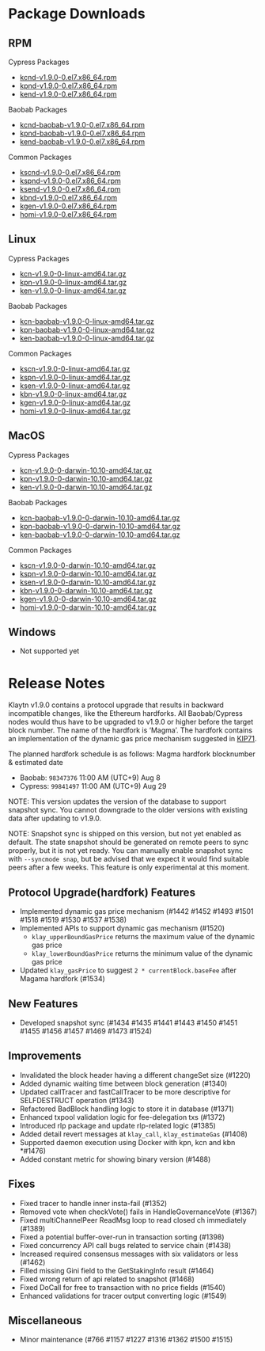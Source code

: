 # Package Downloads <a id="package-downloads"></a>

## RPM <a id="rpm"></a>

Cypress Packages
- [kcnd-v1.9.0-0.el7.x86_64.rpm](https://packages.klaytn.net/klaytn/v1.9.0/kcnd-v1.9.0-0.el7.x86_64.rpm)
- [kpnd-v1.9.0-0.el7.x86_64.rpm](https://packages.klaytn.net/klaytn/v1.9.0/kpnd-v1.9.0-0.el7.x86_64.rpm)
- [kend-v1.9.0-0.el7.x86_64.rpm](https://packages.klaytn.net/klaytn/v1.9.0/kend-v1.9.0-0.el7.x86_64.rpm)

Baobab Packages
- [kcnd-baobab-v1.9.0-0.el7.x86_64.rpm](https://packages.klaytn.net/klaytn/v1.9.0/kcnd-baobab-v1.9.0-0.el7.x86_64.rpm)
- [kpnd-baobab-v1.9.0-0.el7.x86_64.rpm](https://packages.klaytn.net/klaytn/v1.9.0/kpnd-baobab-v1.9.0-0.el7.x86_64.rpm)
- [kend-baobab-v1.9.0-0.el7.x86_64.rpm](https://packages.klaytn.net/klaytn/v1.9.0/kend-baobab-v1.9.0-0.el7.x86_64.rpm)

Common Packages
- [kscnd-v1.9.0-0.el7.x86_64.rpm](https://packages.klaytn.net/klaytn/v1.9.0/kscnd-v1.9.0-0.el7.x86_64.rpm)
- [kspnd-v1.9.0-0.el7.x86_64.rpm](https://packages.klaytn.net/klaytn/v1.9.0/kspnd-v1.9.0-0.el7.x86_64.rpm)
- [ksend-v1.9.0-0.el7.x86_64.rpm](https://packages.klaytn.net/klaytn/v1.9.0/ksend-v1.9.0-0.el7.x86_64.rpm)
- [kbnd-v1.9.0-0.el7.x86_64.rpm](https://packages.klaytn.net/klaytn/v1.9.0/kbnd-v1.9.0-0.el7.x86_64.rpm)
- [kgen-v1.9.0-0.el7.x86_64.rpm](https://packages.klaytn.net/klaytn/v1.9.0/kgen-v1.9.0-0.el7.x86_64.rpm)
- [homi-v1.9.0-0.el7.x86_64.rpm](https://packages.klaytn.net/klaytn/v1.9.0/homi-v1.9.0-0.el7.x86_64.rpm)

## Linux <a id="linux"></a>

Cypress Packages
- [kcn-v1.9.0-0-linux-amd64.tar.gz](https://packages.klaytn.net/klaytn/v1.9.0/kcn-v1.9.0-0-linux-amd64.tar.gz)
- [kpn-v1.9.0-0-linux-amd64.tar.gz](https://packages.klaytn.net/klaytn/v1.9.0/kpn-v1.9.0-0-linux-amd64.tar.gz)
- [ken-v1.9.0-0-linux-amd64.tar.gz](https://packages.klaytn.net/klaytn/v1.9.0/ken-v1.9.0-0-linux-amd64.tar.gz)

Baobab Packages
- [kcn-baobab-v1.9.0-0-linux-amd64.tar.gz](https://packages.klaytn.net/klaytn/v1.9.0/kcn-baobab-v1.9.0-0-linux-amd64.tar.gz)
- [kpn-baobab-v1.9.0-0-linux-amd64.tar.gz](https://packages.klaytn.net/klaytn/v1.9.0/kpn-baobab-v1.9.0-0-linux-amd64.tar.gz)
- [ken-baobab-v1.9.0-0-linux-amd64.tar.gz](https://packages.klaytn.net/klaytn/v1.9.0/ken-baobab-v1.9.0-0-linux-amd64.tar.gz)

Common Packages
- [kscn-v1.9.0-0-linux-amd64.tar.gz](https://packages.klaytn.net/klaytn/v1.9.0/kscn-v1.9.0-0-linux-amd64.tar.gz)
- [kspn-v1.9.0-0-linux-amd64.tar.gz](https://packages.klaytn.net/klaytn/v1.9.0/kspn-v1.9.0-0-linux-amd64.tar.gz)
- [ksen-v1.9.0-0-linux-amd64.tar.gz](https://packages.klaytn.net/klaytn/v1.9.0/ksen-v1.9.0-0-linux-amd64.tar.gz)
- [kbn-v1.9.0-0-linux-amd64.tar.gz](https://packages.klaytn.net/klaytn/v1.9.0/kbn-v1.9.0-0-linux-amd64.tar.gz)
- [kgen-v1.9.0-0-linux-amd64.tar.gz](https://packages.klaytn.net/klaytn/v1.9.0/kgen-v1.9.0-0-linux-amd64.tar.gz)
- [homi-v1.9.0-0-linux-amd64.tar.gz](https://packages.klaytn.net/klaytn/v1.9.0/homi-v1.9.0-0-linux-amd64.tar.gz)

## MacOS <a id="macos"></a>

Cypress Packages
- [kcn-v1.9.0-0-darwin-10.10-amd64.tar.gz](https://packages.klaytn.net/klaytn/v1.9.0/kcn-v1.9.0-0-darwin-10.10-amd64.tar.gz)
- [kpn-v1.9.0-0-darwin-10.10-amd64.tar.gz](https://packages.klaytn.net/klaytn/v1.9.0/kpn-v1.9.0-0-darwin-10.10-amd64.tar.gz)
- [ken-v1.9.0-0-darwin-10.10-amd64.tar.gz](https://packages.klaytn.net/klaytn/v1.9.0/ken-v1.9.0-0-darwin-10.10-amd64.tar.gz)

Baobab Packages
- [kcn-baobab-v1.9.0-0-darwin-10.10-amd64.tar.gz](https://packages.klaytn.net/klaytn/v1.9.0/kcn-baobab-v1.9.0-0-darwin-10.10-amd64.tar.gz)
- [kpn-baobab-v1.9.0-0-darwin-10.10-amd64.tar.gz](https://packages.klaytn.net/klaytn/v1.9.0/kpn-baobab-v1.9.0-0-darwin-10.10-amd64.tar.gz)
- [ken-baobab-v1.9.0-0-darwin-10.10-amd64.tar.gz](https://packages.klaytn.net/klaytn/v1.9.0/ken-baobab-v1.9.0-0-darwin-10.10-amd64.tar.gz)

Common Packages
- [kscn-v1.9.0-0-darwin-10.10-amd64.tar.gz](https://packages.klaytn.net/klaytn/v1.9.0/kscn-v1.9.0-0-darwin-10.10-amd64.tar.gz)
- [kspn-v1.9.0-0-darwin-10.10-amd64.tar.gz](https://packages.klaytn.net/klaytn/v1.9.0/kspn-v1.9.0-0-darwin-10.10-amd64.tar.gz)
- [ksen-v1.9.0-0-darwin-10.10-amd64.tar.gz](https://packages.klaytn.net/klaytn/v1.9.0/ksen-v1.9.0-0-darwin-10.10-amd64.tar.gz)
- [kbn-v1.9.0-0-darwin-10.10-amd64.tar.gz](https://packages.klaytn.net/klaytn/v1.9.0/kbn-v1.9.0-0-darwin-10.10-amd64.tar.gz)
- [kgen-v1.9.0-0-darwin-10.10-amd64.tar.gz](https://packages.klaytn.net/klaytn/v1.9.0/kgen-v1.9.0-0-darwin-10.10-amd64.tar.gz)
- [homi-v1.9.0-0-darwin-10.10-amd64.tar.gz](https://packages.klaytn.net/klaytn/v1.9.0/homi-v1.9.0-0-darwin-10.10-amd64.tar.gz)

## Windows <a id="windows"></a>

- Not supported yet


# Release Notes <a id="release-notes"></a>

Klaytn v1.9.0 contains a protocol upgrade that results in backward incompatible changes, like the Ethereum hardforks. All Baobab/Cypress nodes would thus have to be upgraded to v1.9.0 or higher before the target block number. The name of the hardfork is ‘Magma’. The hardfork contains an implementation of the dynamic gas price mechanism suggested in [KIP71](https://kips.klaytn.foundation/KIPs/kip-71).

The planned hardfork schedule is as follows: Magma hardfork blocknumber & estimated date
- Baobab: `98347376` 11:00 AM (UTC+9) Aug 8
- Cypress: `99841497` 11:00 AM (UTC+9) Aug 29

NOTE: This version updates the version of the database to support snapshot sync. You cannot downgrade to the older versions with existing data after updating to v1.9.0.

NOTE: Snapshot sync is shipped on this version, but not yet enabled as default. The state snapshot should be generated on remote peers to sync properly, but it is not yet ready. You can manually enable snapshot sync with `--syncmode snap`, but be advised that we expect it would find suitable peers after a few weeks. This feature is only experimental at this moment.

## Protocol Upgrade(hardfork) Features
- Implemented dynamic gas price mechanism (#1442 #1452 #1493 #1501 #1518 #1519 #1530 #1537 #1538)
- Implemented APIs to support dynamic gas mechanism (#1520)
    - `klay_upperBoundGasPrice` returns the maximum value of the dynamic gas price
    - `klay_lowerBoundGasPrice` returns the minimum value of the dynamic gas price
- Updated `klay_gasPrice` to suggest `2 * currentBlock.baseFee` after Magama hardfork (#1534)

## New Features
- Developed snapshot sync (#1434 #1435 #1441 #1443 #1450 #1451 #1455 #1456 #1457 #1469 #1473 #1524)

## Improvements
- Invalidated the block header having a different changeSet size (#1220)
- Added dynamic waiting time between block generation (#1340)
- Updated callTracer and fastCallTracer to be more descriptive for SELFDESTRUCT operation (#1343)
- Refactored BadBlock handling logic to store it in database (#1371)
- Enhanced txpool validation logic for fee-delegation txs (#1372)
- Introduced rlp package and update rlp-related logic (#1385)
- Added detail revert messages at `klay_call`, `klay_estimateGas` (#1408)
- Supported daemon execution using Docker with kpn, kcn and kbn *#1476)
- Added constant metric for showing binary version (#1488)

## Fixes
- Fixed tracer to handle inner insta-fail (#1352)
- Removed vote when checkVote() fails in HandleGovernanceVote (#1367)
- Fixed multiChannelPeer ReadMsg loop to read closed ch immediately (#1389)
- Fixed a potential buffer-over-run in transaction sorting (#1398)
- Fixed concurrency API call bugs related to service chain (#1438)
- Increased required consensus messages with six validators or less (#1462)
- Filled missing Gini field to the GetStakingInfo result (#1464)
- Fixed wrong return of api related to snapshot (#1468)
- Fixed DoCall for free to transaction with no price fields (#1540)
- Enhanced validations for tracer output converting logic (#1549)

## Miscellaneous
- Minor maintenance (#766 #1157 #1227 #1316 #1362 #1500 #1515)
